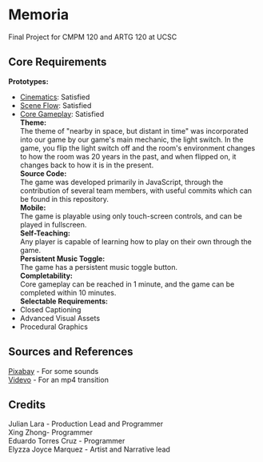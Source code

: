 # Memoria
Final Project for CMPM 120 and ARTG 120 at UCSC

## Core Requirements
**Prototypes:**  
- [Cinematics](https://juicebox7.github.io/Memoria/prototypes/cinematics/cinematics-1.html): Satisfied  
- [Scene Flow](https://juicebox7.github.io/Memoria/prototypes/scene-flow/scene-flow-1.html): Satisfied  
- [Core Gameplay](https://juicebox7.github.io/Memoria/prototypes/core-gameplay/core-gameplay-1.html): Satisfied  
**Theme:**  
The theme of "nearby in space, but distant in time" was incorporated into our game by our game's main mechanic, the light switch. In the game, you flip the light switch off and the room's environment changes to how the room was 20 years in the past, and when flipped on, it changes back to how it is in the present.  
**Source Code:**  
The game was developed primarily in JavaScript, through the contribution of several team members, with useful commits which can be found in this repository.  
**Mobile:**  
The game is playable using only touch-screen controls, and can be played in fullscreen.  
**Self-Teaching:**  
Any player is capable of learning how to play on their own through the game.  
**Persistent Music Toggle:**  
The game has a persistent music toggle button.  
**Completability:**  
Core gameplay can be reached in 1 minute, and the game can be completed within 10 minutes.  
**Selectable Requirements:**  
- Closed Captioning  
- Advanced Visual Assets  
- Procedural Graphics

## Sources and References
[Pixabay](https://pixabay.com/) - For some sounds  
[Videvo](https://www.videvo.net/video/light-leak-transition-02/548267/) - For an mp4 transition  

## Credits
Julian Lara - Production Lead and Programmer  
Xing Zhong- Programmer  
Eduardo Torres Cruz - Programmer  
Elyzza Joyce Marquez - Artist and Narrative lead